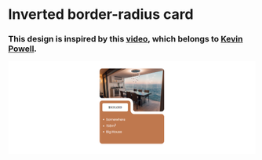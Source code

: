# Inverted border-radius card
### This design is inspired by this [video](https://youtu.be/khjVPkO35F0), which belongs to [Kevin Powell](https://www.youtube.com/@KevinPowell).

![preview img](/preview-image.png)
